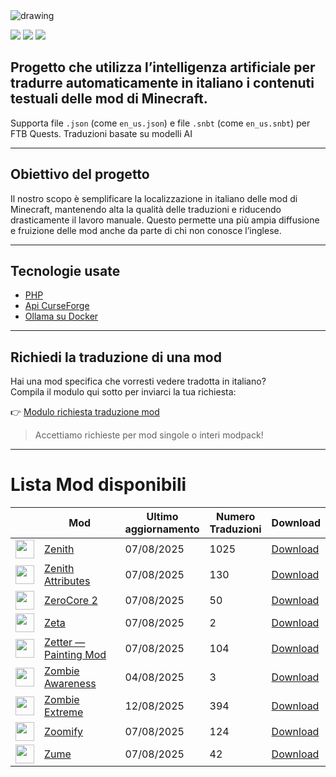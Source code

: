 <img src="https://cdn.worldvectorlogo.com/logos/minecraft.svg" alt="drawing" />

![](https://img.shields.io/badge/Ultimo%20Aggiornamento-27%2F08%2F2025-blue)
![](https://img.shields.io/badge/Mod%20tradotte-1528-green)
![](https://img.shields.io/badge/Quest%20tradotte-3-green)

## Progetto che utilizza l’intelligenza artificiale per **tradurre automaticamente in italiano** i contenuti testuali delle mod di Minecraft.
Supporta file `.json` (come `en_us.json`) e file `.snbt` (come `en_us.snbt`) per FTB Quests.
Traduzioni basate su modelli AI

---

## Obiettivo del progetto

Il nostro scopo è semplificare la localizzazione in italiano delle mod di Minecraft, mantenendo alta la qualità delle traduzioni e riducendo drasticamente il lavoro manuale. Questo permette una più ampia diffusione e fruizione delle mod anche da parte di chi non conosce l’inglese.

---

## Tecnologie usate

- [PHP](https://www.php.net/)
- [Api CurseForge](https://curseforge.com/)
- [Ollama su Docker](https://hub.docker.com/r/ollama/ollama)

---

## Richiedi la traduzione di una mod

Hai una mod specifica che vorresti vedere tradotta in italiano?  
Compila il modulo qui sotto per inviarci la tua richiesta:

👉 [Modulo richiesta traduzione mod](https://forms.gle/3SsGruLzzU6gDovv8)

> Accettiamo richieste per mod singole o interi modpack!

---
# Lista Mod disponibili

|  |Mod | Ultimo<br/>aggiornamento | Numero<br/>Traduzioni |Download |
| ---- | ---- | ---- | ---- | ---- |
| <img src="https://media.forgecdn.net/avatars/761/256/638097535841186527.png" loading="lazy" decoding="async" width="30" /> | [Zenith](https://www.curseforge.com/minecraft/mc-mods/zenith "Web Site")  | 07/08/2025 | 1025 | [Download ](https://download-directory.github.io/?url=https%3A%2F%2Fgithub.com%2Ffrancescoparadisi14%2FMinecraftModItaTranslate%2Ftree%2Fmain%2Ftraduzioni%2Fassets%2Fzenith "Download") |
| <img src="https://media.forgecdn.net/avatars/874/6/638294545044376140.png" loading="lazy" decoding="async" width="30" /> | [Zenith Attributes](https://www.curseforge.com/minecraft/mc-mods/zenith-attributes "Web Site")  | 07/08/2025 | 130 | [Download ](https://download-directory.github.io/?url=https%3A%2F%2Fgithub.com%2Ffrancescoparadisi14%2FMinecraftModItaTranslate%2Ftree%2Fmain%2Ftraduzioni%2Fassets%2Fzenith_attributes "Download") |
| <img src="https://media.forgecdn.net/avatars/1024/523/638547659298960257.png" loading="lazy" decoding="async" width="30" /> | [ZeroCore 2](https://www.curseforge.com/minecraft/mc-mods/zerocore "Web Site")  | 07/08/2025 | 50 | [Download ](https://download-directory.github.io/?url=https%3A%2F%2Fgithub.com%2Ffrancescoparadisi14%2FMinecraftModItaTranslate%2Ftree%2Fmain%2Ftraduzioni%2Fassets%2Fzerocore "Download") |
| <img src="https://media.forgecdn.net/avatars/941/302/638422437053245782.png" loading="lazy" decoding="async" width="30" /> | [Zeta](https://www.curseforge.com/minecraft/mc-mods/zeta "Web Site")  | 07/08/2025 | 2 | [Download ](https://download-directory.github.io/?url=https%3A%2F%2Fgithub.com%2Ffrancescoparadisi14%2FMinecraftModItaTranslate%2Ftree%2Fmain%2Ftraduzioni%2Fassets%2Fzeta "Download") |
| <img src="https://media.forgecdn.net/avatars/645/964/638046643082613341.png" loading="lazy" decoding="async" width="30" /> | [Zetter — Painting Mod](https://www.curseforge.com/minecraft/mc-mods/zetter "Web Site")  | 07/08/2025 | 104 | [Download ](https://download-directory.github.io/?url=https%3A%2F%2Fgithub.com%2Ffrancescoparadisi14%2FMinecraftModItaTranslate%2Ftree%2Fmain%2Ftraduzioni%2Fassets%2Fzetter "Download") |
| <img src="https://media.forgecdn.net/avatars/52/495/636115230174450040.png" loading="lazy" decoding="async" width="30" /> | [Zombie Awareness](https://www.curseforge.com/minecraft/mc-mods/zombie-awareness "Web Site")  | 04/08/2025 | 3 | [Download ](https://download-directory.github.io/?url=https%3A%2F%2Fgithub.com%2Ffrancescoparadisi14%2FMinecraftModItaTranslate%2Ftree%2Fmain%2Ftraduzioni%2Fassets%2Fzombieawareness "Download") |
| <img src="https://media.forgecdn.net/avatars/282/908/637291104038043626.png" loading="lazy" decoding="async" width="30" /> | [Zombie Extreme](https://www.curseforge.com/minecraft/mc-mods/zombie-extreme "Web Site")  | 12/08/2025 | 394 | [Download ](https://download-directory.github.io/?url=https%3A%2F%2Fgithub.com%2Ffrancescoparadisi14%2FMinecraftModItaTranslate%2Ftree%2Fmain%2Ftraduzioni%2Fassets%2Fzombie_extreme "Download") |
| <img src="https://media.forgecdn.net/avatars/507/501/637827666833902941.png" loading="lazy" decoding="async" width="30" /> | [Zoomify](https://www.curseforge.com/minecraft/mc-mods/zoomify "Web Site")  | 07/08/2025 | 124 | [Download ](https://download-directory.github.io/?url=https%3A%2F%2Fgithub.com%2Ffrancescoparadisi14%2FMinecraftModItaTranslate%2Ftree%2Fmain%2Ftraduzioni%2Fassets%2Fzoomify "Download") |
| <img src="https://media.forgecdn.net/avatars/894/711/638338657652175030.png" loading="lazy" decoding="async" width="30" /> | [Zume](https://www.curseforge.com/minecraft/mc-mods/zume "Web Site")  | 07/08/2025 | 42 | [Download ](https://download-directory.github.io/?url=https%3A%2F%2Fgithub.com%2Ffrancescoparadisi14%2FMinecraftModItaTranslate%2Ftree%2Fmain%2Ftraduzioni%2Fassets%2Fzume "Download") |